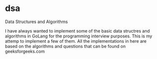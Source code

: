 # dsa
Data Structures and Algorithms 

I have always wanted to implement some of the basic data structres and algorithms in GoLang for the programming interview purposes. This is my attemp to implement a few of them. All the implementations in here are based on the algorithms and questions that can be found on geeksforgeeks.com

